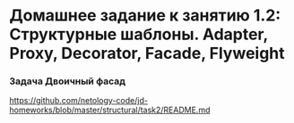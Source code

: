 # Домашнее задание к занятию 1.2: Структурные шаблоны. Adapter, Proxy, Decorator, Facade, Flyweight

### Задача Двоичный фасад

https://github.com/netology-code/jd-homeworks/blob/master/structural/task2/README.md